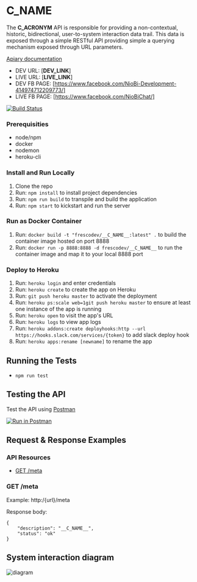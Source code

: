 # __C_NAME__

The __C_ACRONYM__ API is responsible for providing a non-contextual, historic, bidirectional, user-to-system interaction data trail. This data is exposed through a simple RESTful API providing simple a querying mechanism exposed through URL parameters.

[Apiary documentation](__APIARY_LINK__)

* DEV URL: [__DEV_LINK__]
* LIVE URL: [__LIVE_LINK__]
* DEV FB PAGE: [https://www.facebook.com/NioBi-Development-414974712209773/]
* LIVE FB PAGE: [https://www.facebook.com/NioBiChat/]


[![Build Status](__BUILD_LINK__)](__BUILD_LINK__)


### Prerequisities

* node/npm
* docker
* nodemon
* heroku-cli

### Install and Run Locally

1. Clone the repo
2. Run: ```npm install``` to install project dependencies
3. Run: ```npm run build``` to transpile and build the application
4. Run: ```npm start``` to kickstart and run the server

### Run as Docker Container

1. Run: ```docker build -t "frescodev/__C_NAME__:latest" .``` to build the container image hosted on port 8888
2. Run: ```docker run -p 8888:8888 -d frescodev/__C_NAME__``` to run the container image and map it to your local 8888 port

### Deploy to Heroku

1. Run: ```heroku login``` and enter credentials
2. Run: ```heroku create``` to create the app on Heroku
3. Run: ```git push heroku master``` to activate the deployment
4. Run: ```heroku ps:scale web=1git push heroku master``` to ensure at least one instance of the app is running
5. Run: ```heroku open``` to visit the app's URL
6. Run: ```heroku logs``` to view app logs
7. Run: ```heroku addons:create deployhooks:http --url https://hooks.slack.com/services/{token}``` to add slack deploy hook
8. Run: ```heroku apps:rename [newname]``` to rename the app

## Running the Tests

- ```npm run test```

## Testing the API

Test the API using [Postman](https://www.getpostman.com/collections/{id})

[![Run in Postman](https://run.pstmn.io/button.svg)](https://app.getpostman.com/run-collection/{id})

## Request & Response Examples

### API Resources

  - [GET /meta](#get-meta)

### GET /meta

Example: http:/{url}/meta

Response body:

    {
        "description": "__C_NAME__",
        "status": "ok"
    }

## System interaction diagram

![diagram](__DIAGRAM__)